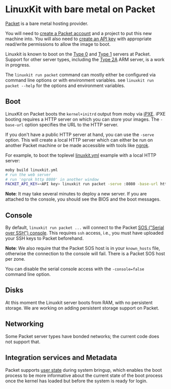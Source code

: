 # LinuxKit with bare metal on Packet

[Packet](http://packet.net) is a bare metal hosting provider.

You will need to [create a Packet account] and a project to
put this new machine into. You will also need to [create an API key]
with appropriate read/write permissions to allow the image to boot.

[create a Packet account]:https://app.packet.net/#/registration/
[create an API key]:https://help.packet.net/quick-start/api-integrations

Linuxkit is known to boot on the [Type 0] 
and [Type 1] servers at Packet.
Support for other server types, including the [Type 2A] ARM server,
is a work in progress.

[Type 0]:https://www.packet.net/bare-metal/servers/type-0/
[Type 1]:https://www.packet.net/bare-metal/servers/type-1/
[Type 2A]:https://www.packet.net/bare-metal/servers/type-2a/

The `linuxkit run packet` command can mostly either be configured via
command line options or with environment variables. see `linuxkit run
packet --help` for the options and environment variables.

## Boot

LinuxKit on Packet boots the `kernel+initrd` output from moby
via
[iPXE](https://help.packet.net/technical/infrastructure/custom-ipxe). iPXE
booting requires a HTTP server on which you can store your images. The
`-base-url` option specifies the URL to the HTTP server.

If you don't have a public HTTP server at hand, you can use the
`-serve` option. This will create a local HTTP server which can either
be run on another Packet machine or be made accessible with tools
like [ngrok](https://ngrok.com/).

For example, to boot the toplevel [linuxkit.yml](../linuxkit.yml)
example with a local HTTP server:

```sh
moby build linuxkit.yml
# run the web server
# run 'ngrok http 8080' in another window
PACKET_API_KEY=<API key> linuxkit run packet -serve :8080 -base-url http://9b828514.ngrok.io -project-id <Project ID> linuxkit
```

**Note**: It may take several minutes to deploy a new server. If you
are attached to the console, you should see the BIOS and the boot
messages.


## Console

By default, `linuxkit run packet ...` will connect to the
Packet
[SOS ("Serial over SSH") console](https://help.packet.net/technical/networking/sos-rescue-mode). This
requires `ssh` access, i.e., you must have uploaded your SSH keys to
Packet beforehand.

**Note**: We also require that the Packet SOS host is in your
`known_hosts` file, otherwise the connection to the console will
fail. There is a Packet SOS host per zone.

You can disable the serial console access with the `-console=false`
command line option.


## Disks

At this moment the Linuxkit server boots from RAM, with no persistent
storage.  We are working on adding persistent storage support on Packet.


## Networking

Some Packet server types have bonded networks; the current code does
not support that.

## Integration services and Metadata

Packet supports [user state](https://help.packet.net/technical/infrastructure/user-state)
during system bringup, which enables the boot process to be more informative about the
current state of the boot process once the kernel has loaded but before the
system is ready for login.
